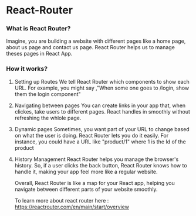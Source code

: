 # React-Router
### What is React Router?
Imagine, you are building a website with different pages like a home page, about us page and contact us page. React Router helps us to manage theses pages in React App.
### How it works?
1. Setting up Routes
	 We tell React Router which components to show each URL. For example, you might say ,"When some one goes to /login, show them the login component"
2. Navigating between pages
	You can create links in your app that, when clickes, take users to different pages. React handles in smoothly without refreshing the whlole page.
3. Dynamic pages
	Sometimes, you want part of your URL to change based on what the user is doing. React Router lets you do it easily. For instance, you could have a URL like "product/1" where 1 is the Id of the product
4. History Management
   React Router helps you manage the browser's history. So, if a user clicks the back button, React Router knows how to handle it, making your app feel more like a regular website.
   
   Overall, React Router is like a map for your React app, helping you navigate between different parts of your website smoothly.

	 To learn more about react router here : https://reactrouter.com/en/main/start/overview
